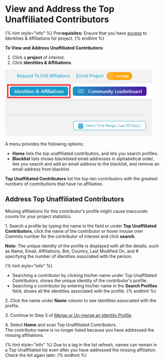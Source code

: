 # View and Address the Top Unaffiliated Contributors

{% hint style="info" %}
Prer**equisites:** Ensure that you have [access](request-access-to-affiliation-management.md) to Identities & Affiliations for project.
{% endhint %}

**To View and Address Unaffiliated Contributors:**

1. Click a **project** of interest.
2. Click **Identities & Affiliations**.

![](<../../../.gitbook/assets/identities and affiliations button.png>)

A menu provides the following options:

* **Home** lists the top unaffiliated contributors, and lets you search profiles.
* **Blacklist** lists shows blacklisted email addresses in alphabetical order, lets you search and add an email address to the blacklist, and remove an email address from blacklist.

**Top Unaffiliated Contributors** list the top-ten contributors with the greatest numbers of contributions that have no affiliation.

## Address Top Unaffiliated Contributors <a href="#viewandaddressthetopunaffiliatedcontributors-addresstopunaffiliatedcontributors" id="viewandaddressthetopunaffiliatedcontributors-addresstopunaffiliatedcontributors"></a>

Missing affiliations for this contributor's profile might cause inaccurate counts for your project statistics.

1\. Search a profile by typing the name in the field or under **Top Unaffiliated Contributors**, click the name of the contributor or hover mouse over Commits number for the contributor of interest and click **search**.

**Note:** The unique identity of the profile is displayed with all the details, such as Name, Email, Affiliations, Bot, Country, Last Modified On, and # specifying the number of identities associated with the person.

{% hint style="info" %}
* Searching a contributor by clicking his/her name under Top Unaffiliated Contributors, shows the unique identity of the contributor's profile.
* Searching a contributor by entering his/her name in the **Search Profiles** field, shows all the identities associated with the profile.
{% endhint %}

2\. Click the name under **Name** column to see identities associated with the profile.

3\. Continue to Step 5 of [Merge or Un-merge an Identity Profile](merge-or-unmerge-an-identity-profile.md).

4\. Select **Home** and scan Top Unaffiliated Contributors.\
The contributor name is no longer listed because you have addressed the missing affiliations.

{% hint style="info" %}
Due to a lag in the list refresh, names can remain in a Top Unaffiliated list even after you have addressed the missing affiliation. Check the list again later.
{% endhint %}
